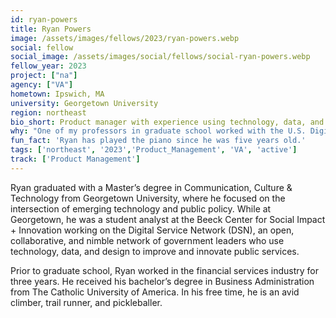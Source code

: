 ```yaml
---
id: ryan-powers
title: Ryan Powers
image: /assets/images/fellows/2023/ryan-powers.webp
social: fellow
social_image: /assets/images/social/fellows/social-ryan-powers.webp
fellow_year: 2023
project: ["na"]
agency: ["VA"]
hometown: Ipswich, MA
university: Georgetown University
region: northeast
bio_short: Product manager with experience using technology, data, and design to improve and innovate public services
why: "One of my professors in graduate school worked with the U.S. Digital Service. Hearing about her experience doing work that combined technology, public policy, and public service was a lightbulb moment for me. I jumped at the unique opportunity to serve the American people, learn from the diverse life experiences of other fellows, and grow as a civic technologist."
fun_fact: 'Ryan has played the piano since he was five years old.'
tags: ['northeast', '2023','Product_Management', 'VA', 'active']
track: ['Product Management']
---
```


Ryan graduated with a Master’s degree in Communication, Culture & Technology from Georgetown University, where he focused on the intersection of emerging technology and public policy. While at Georgetown, he was a student analyst at the Beeck Center for Social Impact + Innovation working on the Digital Service Network (DSN), an open, collaborative, and nimble network of government leaders who use technology, data, and design to improve and innovate public services. 

Prior to graduate school, Ryan worked in the financial services industry for three years. He received his bachelor’s degree in Business Administration from The Catholic University of America. In his free time, he is an avid climber, trail runner, and pickleballer.
